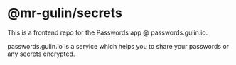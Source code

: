 # @mr-gulin/secrets

This is a frontend repo for the Passwords app @ passwords.gulin.io.

passwords.gulin.io is a service which helps you to share your passwords or any secrets encrypted.

